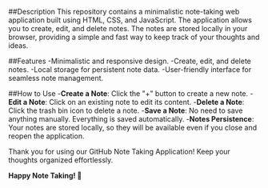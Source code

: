 ##Description
This repository contains a minimalistic note-taking web application built using HTML, CSS, and JavaScript. The application allows you to create, edit, and delete notes. The notes are stored locally in your browser, providing a simple and fast way to keep track of your thoughts and ideas.

##Features
-Minimalistic and responsive design.
-Create, edit, and delete notes.
-Local storage for persistent note data.
-User-friendly interface for seamless note management.

##How to Use
-**Create a Note**: Click the "+" button to create a new note. 
-**Edit a Note**: Click on an existing note to edit its content.
-**Delete a Note**: Click the trash bin icon to delete a note.
-**Save a Note**: No need to save anything manually. Everything is saved automatically.
-**Notes Persistence**: Your notes are stored locally, so they will be available even if you close and reopen the application.

Thank you for using our GitHub Note Taking Application! Keep your thoughts organized effortlessly.

**Happy Note Taking! 📝**
